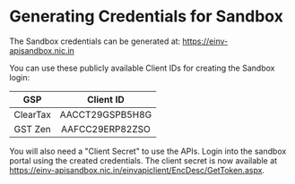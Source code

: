 # Generating Credentials for Sandbox

The Sandbox credentials can be generated at: https://einv-apisandbox.nic.in

You can use these publicly available Client IDs for creating the Sandbox login:

|  **GSP** |  **Client ID**  |
|:--------:|:---------------:|
| ClearTax | AACCT29GSPB5H8G |
| GST Zen  | AAFCC29ERP82ZSO |

You will also need a "Client Secret" to use the APIs. Login into the sandbox portal using the created credentials. The client secret is now available at https://einv-apisandbox.nic.in/einvapiclient/EncDesc/GetToken.aspx.